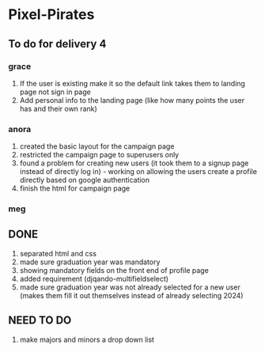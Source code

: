 # Pixel-Pirates

## To do for delivery 4

### grace
1. If the user is existing make it so the default link takes them to landing page not sign in page
2. Add personal info to the landing page (like how many points the user has and their own rank)


### anora
1. created the basic layout for the campaign page 
2. restricted the campaign page to superusers only
3. found a problem for creating new users (it took them to a signup page instead of directly log in) - working on allowing the users create a profile directly based on google authentication
4. finish the html for campaign page

### meg
## DONE
1. separated html and css
2. made sure graduation year was mandatory
3. showing mandatory fields on the front end of profile page
4. added requirement (djqando-multifieldselect)
5. made sure graduation year was not already selected for a new user (makes them fill it out themselves instead of already selecting 2024)

## NEED TO DO
1. make majors and minors a drop down list